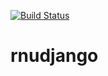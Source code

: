 [![Build Status](https://travis-ci.com/rousuy/rnudjango.svg?branch=main)](https://travis-ci.com/rousuy/rnudjango)


# rnudjango